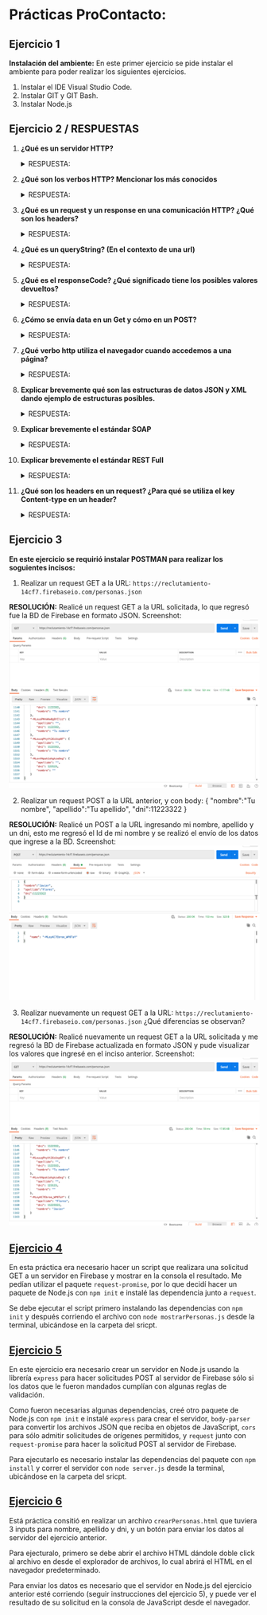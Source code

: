 # Prácticas ProContacto: #


## Ejercicio 1 


**Instalación del ambiente:** En este primer ejercicio se pide instalar el ambiente para poder realizar los siguientes ejercicios.
1.	Instalar el IDE Visual Studio Code.
2.	Instalar GIT y GIT Bash.
3.	Instalar Node.js


## Ejercicio 2 / RESPUESTAS

1.	**¿Qué es un servidor HTTP?** 
    <details>
    <summary>RESPUESTA:</summary>
    <p>Un servidor HTTP es un programa que procesa una aplicación del lado del servidor para realizar conexiones con el cliente. Este servidor se encarga de enviar         peticiones desde la conexión del cliente hasta el sistema que gestiona las peticiones para transmitir una respuesta al cliente a través de una conexión TCP. El     código recibido por el cliente se procesa a través de un navegador web (URLs) y se trasmite mediante un protocolo, generalmente HTTP.
    </p>
    </details>

2.	**¿Qué son los verbos HTTP? Mencionar los más conocidos**
    <details>
    <summary>RESPUESTA:</summary>
    <p>Son métodos de solicitudes especificas que utilizan el servicio de integración de datos en el mensaje de solicitud. Estos verbos/métodos permiten comunicar al       servidor lo que se requiere realizar con un recurso mediante una URL. Los más importantes (sobre todo para hacer aplicaciones REST) son los siguientes:

    **GET:** Se emplea para leer y recuperar representaciones de recursos específicos del servidor, en el caso de una respuesta exitosa devuelve la representación  en un     formato concreto con el cuerpo de la respuesta: HTML, XML, JSON, imágenes, JavaScript, etc. Las peticiones que usan este método sólo deben recuperar datos.         También se puede llegar a utilizar para enviar datos, pero tiene limitaciones. La información es mostrada en la URL. Además, es un método idempotente. 

    **POST:** Este método se utiliza para enviar datos a un servidor, es utilizado para la creación de recursos. Este método no muestra ninguna información en la URL,       ya que esta oculta. Llamar este método varias veces puede causar efectos secundarios en el servidor, como enviar la misma orden varias veces. 

    **PUT:** Se utiliza para actualizar y crear contenidos, reemplazando la anterior representación del elemento de destino con los datos de la nueva petición, siendo       un método idempotente. Almacena la entidad suministrada en la URL indicado. Si la entidad no existe, se crea. Si la entidad existe, se actualiza.

    **DELETE:** Este método se utiliza para eliminar un recurso específico de una ubicación dada por la URL.

    **HEAD:** Este método se utiliza para obtener una respuesta idéntica a la de una petición GET, pero sin el cuerpo de la respuesta. El servidor responde con líneas y     headers (únicamente los metadatos de la cabecera).

3.	**¿Qué es un request y un response en una comunicación HTTP? ¿Qué son los headers?**
    <details>
    <summary>RESPUESTA:</summary>
    <p>
    
    Un **request** es un mensaje/petición enviado por un cliente para iniciar una acción en el servidor.
    
    Un **response** es la respuesta del servidor hacia el cliente habiendo recibido un request previo. 
    
    Los **headers** son la parte central de los HTTP request y response, ya que transmiten información acerca del navegador del cliente, la página solicitada, del           servidor, etc. La primera línea del header (request) es el request y el resto son headers HTTP, mientras que en un header (response) la primera línea es el  Status     Code y el resto es información de la respuesta del servidor. De esta forma, los headers permiten al cliente enviar información adicional junto con una petición     o respuesta.</p>
    </details>

4.	**¿Qué es un queryString? (En el contexto de una url)**
    <details>
    <summary>RESPUESTA:</summary>
    <p>  Es una cadena de consulta,  son los datos que se envían a través de la URL al realizar un request a una página web. Esto para que el servidor web pueda acceder     y manejar la información. Después del símbolo ? aparecen parejas de datos enviados. </p>
    </details>

5.	**¿Qué es el responseCode? ¿Qué significado tiene los posibles valores devueltos?**
    <details>
    <summary>RESPUESTA:</summary>
    <p>Los responseCode o Status Code, son una serie de códigos de tres cifras estandarizados y que dependen de la respuesta HTTP, indican si se ha completado         satisfactoriamente la solicitud o no.
    Los posibles valores devueltos: 
    <ul>
    <li>Respuestas informativas (100–199)</li>
    <li>Respuestas satisfactorias (200–299)</li>
    <li>Redirecciones (300–399)</li>
    <li>Errores de los clientes (400–499)</li>
    <li>Errores de los servidores (500–599)</li>    
    </ul>
    </p>
    </details>


6.	**¿Cómo se envía data en un Get y cómo en un POST?** 
    <details>
    <summary>RESPUESTA:</summary>
    <p>
        
     **GET**: Lleva los datos de forma "visible" al cliente (navegador web). El medio de envío es la URL. Los datos los puede ver cualquiera. El método GET envía la información codificada del usuario en el header del HTTP request, directamente en la URL. La página web y la información codificada se separan por un interrogante ?
     
    <ul>
    <li>El método GET envía la información en la propia URL, estando limitada a 2000 caracteres.</li>
    <li>La información es visible por lo que con este método nunca se envía información sensible.</li>
    <li>No se pueden enviar datos binarios (archivos, imágenes...).</li> 
    
    </ul>	
    <br/>
    
    **POST:** Consiste en datos "ocultos" (porque el cliente no los ve) enviados por un formulario cuyo método de envío es post. Es adecuado para formularios. Los  datos no son visibles. Con el método HTTP POST también se codifica la información, pero ésta se envía a través del body del HTTP Request, por lo que no aparece en  la URL.
    
    <ul>
    <li>El método POST no tiene límite de cantidad de información a enviar.</li>
    <li>La información proporcionada no es visible, por lo que se puede enviar información sensible.</li>
    <li>Se puede usar para enviar texto normal así como datos binarios (archivos, imágenes...).</li> 
    </ul>	
    </p>
    </details>

7.	**¿Qué verbo http utiliza el navegador cuando accedemos a una página?**
    <details>
    <summary>RESPUESTA:</summary>
    <p>El método/verbo GET para regresar la página que solicite el cliente o en definitiva un error.</p>
    </details>

8.	**Explicar brevemente qué son las estructuras de datos JSON y XML dando ejemplo de estructuras posibles.**
    <details>
    <summary>RESPUESTA:</summary>
    <p>
    JSON (JavaScript Object Notation): Es un formato texto ligero del tipo clave: valor para el almacenamiento estructurado e intercambio de datos principalmente       entre un servidor y un cliente. Es muy similar a un XML, pero con una sintaxis mas clara y acortada y por lo tanto es más liviano. JSON está constituido por       dos estructuras:
    
    <ul>
    <li> Una colección de pares de nombre/valor: En varios lenguajes esto es conocido como un objeto, registro, estructura, diccionario, tabla hash, lista de       claves     o un array asociativo.</li>
    <li>Una lista ordenada de valores: En la mayoría de los lenguajes, esto se implementa como arrays, vectores, listas o secuencias. </li>
    </ul>	
   
    **Ejemplos:**
    
    <ins>Un objeto:</ins>  conjunto desordenado de pares nombre/valor. Un objeto comienza con `{`  y termine con `}` . Cada nombre es seguido por `:` y los pares       nombre/valor están separados por una `,` 
    
    ```
    { "persona": {"nombre":"Javier", "profesión":"Estudiante", "ciudad":"México"}}
    ```

    <ins>Un array:</ins> Una colección de valores que comienza con `[` y termina con `]` y los valores se separan por una `,`
    
    ```
    { "persona": [
                    {"nombre":"Javier", "profesión":"Estudiante", "ciudad":"México"},
                    { "nombre": "Arturo", “profesión":"Estudiante"}
    ]}
    ```
    Un valor: Puede ser una cadena de caracteres con comillas dobles, o un número, o true o false o null, o un objeto o un array. Estas estructuras pueden             anidarse. 
    </p>
    </details>


9.	**Explicar brevemente el estándar SOAP**
    <details>
    <summary>RESPUESTA:</summary>
    <p>
      
    **SOAP** es un estándar basado en XML para la transmisión de mensajes en HTTP y otros protocolos de Internet. Es un protocolo ligero para el intercambio de         información en un entorno descentralizado y distribuido. Se basa en XML y consta de tres partes:
    
    <ul>
    <li>Un sobre que define una infraestructura para describir el contenido del mensaje y cómo procesarlo.</li>
    <li>Un conjunto de normas de codificación para expresar instancias de tipos de datos definidos por la aplicación.</li>
    <li>Una convención para representar llamadas y respuestas a procedimiento remoto.</li>  
    </ul>	
    <br/>

    **SOAP** permite el enlace y la utilización de servicios Web encontrados definiendo una ruta de mensaje para el direccionamiento de mensajes. Se puede utilizar     SOAP para consultar UDDI para servicios Web.</p>
         </details>



10.	**Explicar brevemente el estándar REST Full**
    <details>
    <summary>RESPUESTA:</summary>
    <p>
    Es una arquitectura para aplicaciones basadas en redes (como Internet), sus siglas significan Representational State Transfer. Los servicios Web RESTful se         basan en recursos. Un recurso es una entidad, la cual se almacena principalmente en un servidor y el cliente solicita el recurso utilizando servicios Web           RESTful. Sus principales características:
    <ul>
    <li>Tiene cinco operaciones típicas: listar, crear, leer, actualizar y borrar</li>
    <li>Cada operación requiere de dos cosas: El método URI y HTTP</li>
    <li>El URI es un sustantivo que contiene el nombre del recurso</li>
    <li>El método HTTP es un verbo</li>
    </ul>	
    </p>
    </details>


11.	**¿Qué son los headers en un request? ¿Para qué se utiliza el key Content-type en un header?**

    <details>
    <summary>RESPUESTA:</summary>
    <p>
    
    Los **headers** en un request, son los parámetros que se envían en una petición o respuesta HTTP al cliente o al servidor para proporcionar información         esencial       sobre la transacción en curso. Estas cabeceras proporcionan información mediante la sintaxis 'Cabecera: Valor' y son enviadas automáticamente por el navegador     o el servidor Web.

    **Content-Type** es la propiedad del header que se usa para indicar el media type del recurso, dice al cliente que tipo de contenido será retornado.</p>
     </details>






## Ejercicio 3

**En este ejercicio se requirió instalar POSTMAN para realizar los soguientes incisos:**

1. Realizar un request GET a la URL: `https://reclutamiento-14cf7.firebaseio.com/personas.json`

**RESOLUCIÓN:** Realicé un request GET a la URL solicitada, lo que regresó fue la BD de Firebase en formato JSON.
Screenshot:
![GET1](https://github.com/javoflores28/Practicas/blob/master/Ejercicios/ScreenShots/GET-1.png) 

2. Realizar un request POST a la URL anterior, y con body:
{
"nombre":"Tu nombre",
"apellido":"Tu apellido",
"dni":11223322
}


**RESOLUCIÓN:** Realicé un POST a la URL ingresando mi nombre, apellido y un dni, esto me regresó el Id de mi nombre y se realizó el envío de los datos que ingrese a la BD.
Screenshot:
![POST](https://github.com/javoflores28/Practicas/blob/master/Ejercicios/ScreenShots/POST1.png)

3. Realizar nuevamente un request GET a la URL: `https://reclutamiento-14cf7.firebaseio.com/personas.json` ¿Qué diferencias se observan?

**RESOLUCIÓN:** Realicé nuevamente un request GET a la URL solicitada y me regresó la BD de Firebase actualizada en formato JSON y pude visualizar los valores que ingresé en el inciso anterior. 
Screenshot:
![GET2](https://github.com/javoflores28/Practicas/blob/master/Ejercicios/ScreenShots/GET-2.png)  

## [Ejercicio 4](https://github.com/javoflores28/Practicas/blob/master/Ejercicios/mostrarPersonas.js)

En esta práctica era necesario hacer un script que realizara una solicitud GET a un servidor en Firebase y mostrar en la consola el resultado. Me pedían utilizar el paquete `request-promise`, por lo que decidí hacer un paquete de Node.js con `npm init` e instalé las dependencia junto a `request`.

Se debe ejecutar el script primero instalando las dependencias con `npm init` y después corriendo el archivo con `node mostrarPersonas.js` desde la terminal, ubicándose en la carpeta del sricpt.

## [Ejercicio 5](https://github.com/javoflores28/Practicas/blob/master/Ejercicios/servidor.js)

En este ejercicio era necesario crear un servidor en Node.js usando la librería `express` para hacer solicitudes POST al servidor de Firebase sólo si los datos que le fueron mandados cumplían con algunas reglas de validación. 

Como fueron necesarias algunas dependencias, creé otro paquete de Node.js con `npm init` e instalé `express` para crear el servidor, `body-parser` para convertir los archivos JSON que reciba en objetos de JavaScript, `cors` para sólo admitir solicitudes de orígenes permitidos, y `request` junto con `request-promise` para hacer la solicitud POST al servidor de Firebase.

Para ejecutarlo es necesario instalar las dependencias del paquete con `npm install` y correr el servidor con `node server.js` desde la terminal, ubicándose en la carpeta del sricpt.

## [Ejercicio 6](https://github.com/javoflores28/Practicas/blob/master/Ejercicios/crearPersonas.html)

Está práctica consitió en realizar un archivo `crearPersonas.html` que tuviera 3 inputs para nombre, apellido y dni, y un botón para enviar los datos al servidor del ejercicio anterior.

Para ejecturalo, primero se debe abrir el archivo HTML dándole doble click al archivo en desde el explorador de archivos, lo cual abrirá el HTML en el navegador predeterminado. 

Para enviar los datos es necesario que el servidor en Node.js del ejercicio anterior esté corriendo (seguir instrucciones del ejercicio 5), y puede ver el resultado de su solicitud en la consola de JavaScript desde el navegador.
